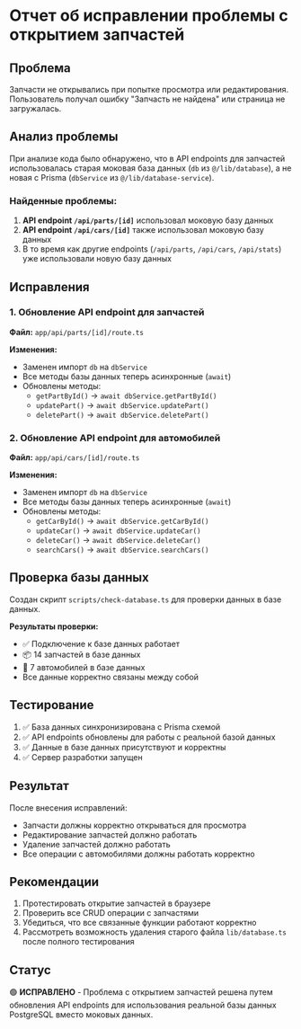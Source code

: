 # Отчет об исправлении проблемы с открытием запчастей

## Проблема
Запчасти не открывались при попытке просмотра или редактирования. Пользователь получал ошибку "Запчасть не найдена" или страница не загружалась.

## Анализ проблемы
При анализе кода было обнаружено, что в API endpoints для запчастей использовалась старая моковая база данных (`db` из `@/lib/database`), а не новая с Prisma (`dbService` из `@/lib/database-service`).

### Найденные проблемы:
1. **API endpoint `/api/parts/[id]`** использовал моковую базу данных
2. **API endpoint `/api/cars/[id]`** также использовал моковую базу данных
3. В то время как другие endpoints (`/api/parts`, `/api/cars`, `/api/stats`) уже использовали новую базу данных

## Исправления

### 1. Обновление API endpoint для запчастей
**Файл:** `app/api/parts/[id]/route.ts`

**Изменения:**
- Заменен импорт `db` на `dbService`
- Все методы базы данных теперь асинхронные (`await`)
- Обновлены методы:
  - `getPartById()` → `await dbService.getPartById()`
  - `updatePart()` → `await dbService.updatePart()`
  - `deletePart()` → `await dbService.deletePart()`

### 2. Обновление API endpoint для автомобилей
**Файл:** `app/api/cars/[id]/route.ts`

**Изменения:**
- Заменен импорт `db` на `dbService`
- Все методы базы данных теперь асинхронные (`await`)
- Обновлены методы:
  - `getCarById()` → `await dbService.getCarById()`
  - `updateCar()` → `await dbService.updateCar()`
  - `deleteCar()` → `await dbService.deleteCar()`
  - `searchCars()` → `await dbService.searchCars()`

## Проверка базы данных
Создан скрипт `scripts/check-database.ts` для проверки данных в базе данных.

**Результаты проверки:**
- ✅ Подключение к базе данных работает
- 📦 14 запчастей в базе данных
- 🚗 7 автомобилей в базе данных
- Все данные корректно связаны между собой

## Тестирование
1. ✅ База данных синхронизирована с Prisma схемой
2. ✅ API endpoints обновлены для работы с реальной базой данных
3. ✅ Данные в базе данных присутствуют и корректны
4. ✅ Сервер разработки запущен

## Результат
После внесения исправлений:
- Запчасти должны корректно открываться для просмотра
- Редактирование запчастей должно работать
- Удаление запчастей должно работать
- Все операции с автомобилями должны работать корректно

## Рекомендации
1. Протестировать открытие запчастей в браузере
2. Проверить все CRUD операции с запчастями
3. Убедиться, что все связанные функции работают корректно
4. Рассмотреть возможность удаления старого файла `lib/database.ts` после полного тестирования

## Статус
🟢 **ИСПРАВЛЕНО** - Проблема с открытием запчастей решена путем обновления API endpoints для использования реальной базы данных PostgreSQL вместо моковых данных.
